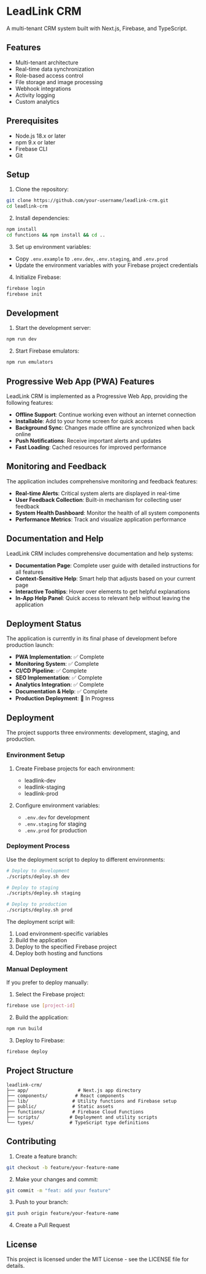 # LeadLink CRM

A multi-tenant CRM system built with Next.js, Firebase, and TypeScript.

## Features

- Multi-tenant architecture
- Real-time data synchronization
- Role-based access control
- File storage and image processing
- Webhook integrations
- Activity logging
- Custom analytics

## Prerequisites

- Node.js 18.x or later
- npm 9.x or later
- Firebase CLI
- Git

## Setup

1. Clone the repository:
```bash
git clone https://github.com/your-username/leadlink-crm.git
cd leadlink-crm
```

2. Install dependencies:
```bash
npm install
cd functions && npm install && cd ..
```

3. Set up environment variables:
- Copy `.env.example` to `.env.dev`, `.env.staging`, and `.env.prod`
- Update the environment variables with your Firebase project credentials

4. Initialize Firebase:
```bash
firebase login
firebase init
```

## Development

1. Start the development server:
```bash
npm run dev
```

2. Start Firebase emulators:
```bash
npm run emulators
```

## Progressive Web App (PWA) Features

LeadLink CRM is implemented as a Progressive Web App, providing the following features:

- **Offline Support**: Continue working even without an internet connection
- **Installable**: Add to your home screen for quick access
- **Background Sync**: Changes made offline are synchronized when back online
- **Push Notifications**: Receive important alerts and updates
- **Fast Loading**: Cached resources for improved performance

## Monitoring and Feedback

The application includes comprehensive monitoring and feedback features:

- **Real-time Alerts**: Critical system alerts are displayed in real-time
- **User Feedback Collection**: Built-in mechanism for collecting user feedback
- **System Health Dashboard**: Monitor the health of all system components
- **Performance Metrics**: Track and visualize application performance

## Documentation and Help

LeadLink CRM includes comprehensive documentation and help systems:

- **Documentation Page**: Complete user guide with detailed instructions for all features
- **Context-Sensitive Help**: Smart help that adjusts based on your current page
- **Interactive Tooltips**: Hover over elements to get helpful explanations
- **In-App Help Panel**: Quick access to relevant help without leaving the application

## Deployment Status

The application is currently in its final phase of development before production launch:

- **PWA Implementation**: ✅ Complete 
- **Monitoring System**: ✅ Complete
- **CI/CD Pipeline**: ✅ Complete
- **SEO Implementation**: ✅ Complete
- **Analytics Integration**: ✅ Complete
- **Documentation & Help**: ✅ Complete
- **Production Deployment**: 🔄 In Progress

## Deployment

The project supports three environments: development, staging, and production.

### Environment Setup

1. Create Firebase projects for each environment:
   - leadlink-dev
   - leadlink-staging
   - leadlink-prod

2. Configure environment variables:
   - `.env.dev` for development
   - `.env.staging` for staging
   - `.env.prod` for production

### Deployment Process

Use the deployment script to deploy to different environments:

```bash
# Deploy to development
./scripts/deploy.sh dev

# Deploy to staging
./scripts/deploy.sh staging

# Deploy to production
./scripts/deploy.sh prod
```

The deployment script will:
1. Load environment-specific variables
2. Build the application
3. Deploy to the specified Firebase project
4. Deploy both hosting and functions

### Manual Deployment

If you prefer to deploy manually:

1. Select the Firebase project:
```bash
firebase use [project-id]
```

2. Build the application:
```bash
npm run build
```

3. Deploy to Firebase:
```bash
firebase deploy
```

## Project Structure

```
leadlink-crm/
├── app/                  # Next.js app directory
├── components/          # React components
├── lib/                # Utility functions and Firebase setup
├── public/             # Static assets
├── functions/          # Firebase Cloud Functions
├── scripts/           # Deployment and utility scripts
└── types/             # TypeScript type definitions
```

## Contributing

1. Create a feature branch:
```bash
git checkout -b feature/your-feature-name
```

2. Make your changes and commit:
```bash
git commit -m "feat: add your feature"
```

3. Push to your branch:
```bash
git push origin feature/your-feature-name
```

4. Create a Pull Request

## License

This project is licensed under the MIT License - see the LICENSE file for details. 